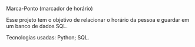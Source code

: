 Marca-Ponto (marcador de horário)



Esse projeto tem o objetivo de relacionar o horário da pessoa e guardar em um banco de dados SQL.


Tecnologias usadas:
Python;
SQL.